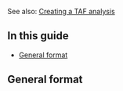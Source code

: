 
See also: [Creating a TAF analysis](Creating-a-TAF-analysis)

## In this guide

  - [General format](#general-format)

## General format
